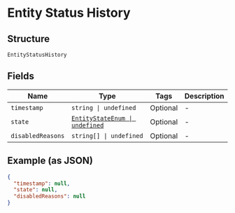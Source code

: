 
# Entity Status History

## Structure

`EntityStatusHistory`

## Fields

| Name | Type | Tags | Description |
|  --- | --- | --- | --- |
| `timestamp` | `string \| undefined` | Optional | - |
| `state` | [`EntityStateEnum \| undefined`](../../doc/models/entity-state-enum.md) | Optional | - |
| `disabledReasons` | `string[] \| undefined` | Optional | - |

## Example (as JSON)

```json
{
  "timestamp": null,
  "state": null,
  "disabledReasons": null
}
```

